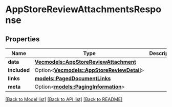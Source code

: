 # AppStoreReviewAttachmentsResponse

## Properties

Name | Type | Description | Notes
------------ | ------------- | ------------- | -------------
**data** | [**Vec<models::AppStoreReviewAttachment>**](AppStoreReviewAttachment.md) |  | 
**included** | Option<[**Vec<models::AppStoreReviewDetail>**](AppStoreReviewDetail.md)> |  | [optional]
**links** | [**models::PagedDocumentLinks**](PagedDocumentLinks.md) |  | 
**meta** | Option<[**models::PagingInformation**](PagingInformation.md)> |  | [optional]

[[Back to Model list]](../README.md#documentation-for-models) [[Back to API list]](../README.md#documentation-for-api-endpoints) [[Back to README]](../README.md)


